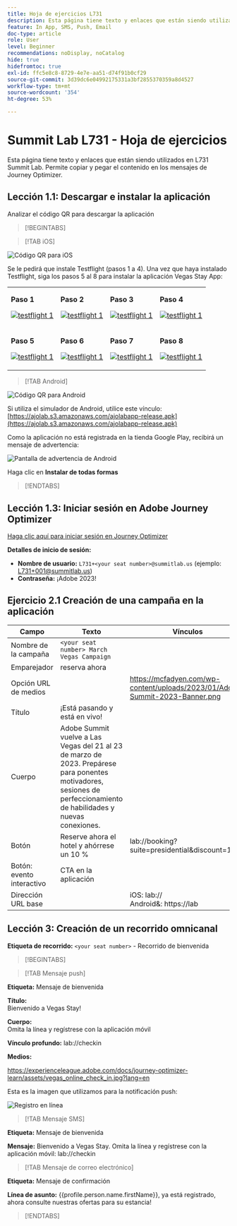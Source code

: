 ```yaml
---
title: Hoja de ejercicios L731
description: Esta página tiene texto y enlaces que están siendo utilizados en L731 Summit Lab.
feature: In App, SMS, Push, Email
doc-type: article
role: User
level: Beginner
recommendations: noDisplay, noCatalog
hide: true
hidefromtoc: true
exl-id: ffc5e8c8-8729-4e7e-aa51-d74f91b0cf29
source-git-commit: 3d39dc6e04992175331a3bf2855370359a8d4527
workflow-type: tm+mt
source-wordcount: '354'
ht-degree: 53%

---
```


# Summit Lab L731 - Hoja de ejercicios

Esta página tiene texto y enlaces que están siendo utilizados en L731 Summit Lab. Permite copiar y pegar el contenido en los mensajes de Journey Optimizer.

## Lección 1.1: Descargar e instalar la aplicación

Analizar el código QR para descargar la aplicación

>[!BEGINTABS]

>[!TAB iOS]

![Código QR para iOS](/help/assets/lab731-ios-qr-code.png)

Se le pedirá que instale Testflight (pasos 1 a 4). Una vez que haya instalado Testflight, siga los pasos 5 al 8 para instalar la aplicación Vegas Stay App:

<table>
<tr>
</tr>
<tr>
<td>
 <div>
      <p>
      <b>Paso 1 </b>
      <p>
      <a href="Step 1:">
        <img alt="testflight 1" src="../assets/l731-ios-install/ios-install-1.png"/>
      </a>
      </div>
  </td>
  <td>
 <div>
      <p>
      <b>Paso 2 </b>
      <p>
      <a href="Step 1:">
        <img alt="testflight 1" src="../assets/l731-ios-install/ios-install-2.PNG"/>
      </a>
      </div>
  </td>
  <td>
 <div>
      <p>
      <b>Paso 3 </b>
      <p>
      <a href="Step 1:">
        <img alt="testflight 1" src="../assets/l731-ios-install/ios-install-3.PNG"/>
      </a>
      </div>
  </td>
  <td>
 <div>
      <p>
      <b>Paso 4 </b>
      <p>
      <a href="Step 4">
        <img alt="testflight 1" src="../assets/l731-ios-install/ios-install-4.PNG"/>
      </a>
      </div>
  </td>
  </tr>
  <tr>
<td>
 <div>
      <p>
      <b>Paso 5 </b>
      <p>
      <a href="Step 1:">
        <img alt="testflight 1" src="../assets/l731-ios-install/ios-install-5.PNG"/>
      </a>
      </div>
  </td>
  <td>
 <div>
      <p>
      <b>Paso 6 </b>
      <p>
      <a href="Step 1:">
        <img alt="testflight 1" src="../assets/l731-ios-install/ios-install-6.PNG"/>
      </a>
      </div>
  </td>
  <td>
 <div>
      <p>
      <b>Paso 7 </b>
      <p>
      <a href="Step 1:">
        <img alt="testflight 1" src="../assets/l731-ios-install/ios-install-7.PNG"/>
      </a>
      </div>
  </td>
  <td>
 <div>
      <p>
      <b>Paso 8 </b>
      <p>
      <a href="Step 4">
        <img alt="testflight 1" src="../assets/l731-ios-install/ios-install-8.PNG"/>
      </a>
      </div>
  </td>
  </tr>
</table>

>[!TAB Android]

![Código QR para Android](/help/assets/lab731-android-qr-code.png)

Si utiliza el simulador de Android, utilice este vínculo: [https://ajolab.s3.amazonaws.com/ajolabapp-release.apk](https://ajolab.s3.amazonaws.com/ajolabapp-release.apk)

Como la aplicación no está registrada en la tienda Google Play, recibirá un mensaje de advertencia:

![Pantalla de advertencia de Android](/help/assets/lab731-install-android.png)

Haga clic en **Instalar de todas formas**

>[!ENDTABS]

## Lección 1.3: Iniciar sesión en Adobe Journey Optimizer

[Haga clic aquí para iniciar sesión en Journey Optimizer](https://experience.adobe.com/#/@techmarketingdemos/sname:summit-2023-ajo-lab/journey-optimizer/home)

**Detalles de inicio de sesión:**

* **Nombre de usuario:** `L731+<your seat number>@summitlab.us` (ejemplo: L731+001@summitlab.us)
* **Contraseña:** ¡Adobe 2023!


## Ejercicio 2.1 Creación de una campaña en la aplicación

| Campo | Texto | Vínculos |
|----|----|----|
| Nombre de la campaña | `<your seat number> March Vegas Campaign` |  |
| Emparejador | reserva ahora |  |
| Opción URL de medios |  | https://mcfadyen.com/wp-content/uploads/2023/01/Adobe-Summit-2023-Banner.png |
| Título | ¡Está pasando y está en vivo! |  |
| Cuerpo | Adobe Summit vuelve a Las Vegas del 21 al 23 de marzo de 2023. Prepárese para ponentes motivadores, sesiones de perfeccionamiento de habilidades y nuevas conexiones. |  |
| Botón | Reserve ahora el hotel y ahórrese un 10 % | lab://booking?suite=presidential&amp;discount=10 |
| Botón: evento interactivo | CTA en la aplicación |  |
| Dirección URL base |  | iOS: lab:// <br>Android&amp;: https://lab |


## Lección 3: Creación de un recorrido omnicanal

**Etiqueta de recorrido:**
`<your seat number>` - Recorrido de bienvenida

>[!BEGINTABS]

>[!TAB Mensaje push]

**Etiqueta:**
Mensaje de bienvenida

**Título:**\
Bienvenido a Vegas Stay!

**Cuerpo:**\
Omita la línea y regístrese con la aplicación móvil

**Vínculo profundo:** lab://checkin

**Medios:**

https://experienceleague.adobe.com/docs/journey-optimizer-learn/assets/vegas_online_check_in.jpg?lang=en


Esta es la imagen que utilizamos para la notificación push:

![Registro en línea](/help/assets/vegas_online_check_in.jpg)

>[!TAB Mensaje SMS]

**Etiqueta:**
Mensaje de bienvenida

**Mensaje:**
Bienvenido a Vegas Stay. Omita la línea y regístrese con la aplicación móvil: lab://checkin

>[!TAB Mensaje de correo electrónico]

**Etiqueta:**
Mensaje de confirmación

**Línea de asunto:**
{{profile.person.name.firstName}}, ya está registrado, ahora consulte nuestras ofertas para su estancia!

>[!ENDTABS]
